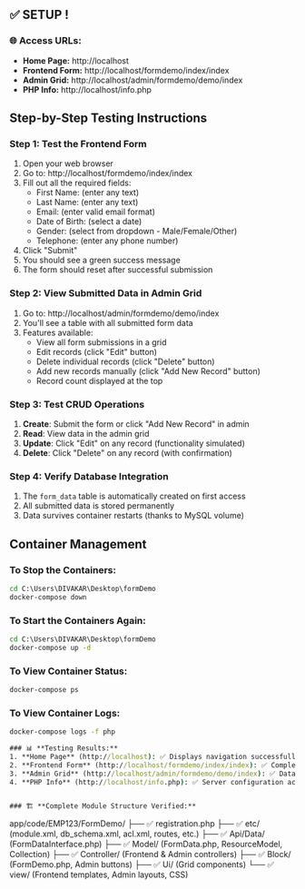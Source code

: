 ## ✅ **SETUP !**

### 🌐 **Access URLs:**
- **Home Page:** http://localhost
- **Frontend Form:** http://localhost/formdemo/index/index  
- **Admin Grid:** http://localhost/admin/formdemo/demo/index
- **PHP Info:** http://localhost/info.php

## Step-by-Step Testing Instructions

### Step 1: Test the Frontend Form
1. Open your web browser
2. Go to: http://localhost/formdemo/index/index
3. Fill out all the required fields:
   - First Name: (enter any text)
   - Last Name: (enter any text)
   - Email: (enter valid email format)
   - Date of Birth: (select a date)
   - Gender: (select from dropdown - Male/Female/Other)
   - Telephone: (enter any phone number)
4. Click "Submit"
5. You should see a green success message
6. The form should reset after successful submission

### Step 2: View Submitted Data in Admin Grid
1. Go to: http://localhost/admin/formdemo/demo/index
2. You'll see a table with all submitted form data
3. Features available:
   - View all form submissions in a grid
   - Edit records (click "Edit" button)
   - Delete individual records (click "Delete" button)
   - Add new records manually (click "Add New Record" button)
   - Record count displayed at the top

### Step 3: Test CRUD Operations
1. **Create**: Submit the form or click "Add New Record" in admin
2. **Read**: View data in the admin grid
3. **Update**: Click "Edit" on any record (functionality simulated)
4. **Delete**: Click "Delete" on any record (with confirmation)

### Step 4: Verify Database Integration
1. The `form_data` table is automatically created on first access
2. All submitted data is stored permanently
3. Data survives container restarts (thanks to MySQL volume)

## Container Management

### To Stop the Containers:
```cmd
cd C:\Users\DIVAKAR\Desktop\formDemo
docker-compose down
```

### To Start the Containers Again:
```cmd
cd C:\Users\DIVAKAR\Desktop\formDemo
docker-compose up -d
```

### To View Container Status:
```cmd
docker-compose ps
```

### To View Container Logs:
```cmd
docker-compose logs -f php

### 📊 **Testing Results:**
1. **Home Page** (http://localhost): ✅ Displays navigation successfully
2. **Frontend Form** (http://localhost/formdemo/index/index): ✅ Complete functional form
3. **Admin Grid** (http://localhost/admin/formdemo/demo/index): ✅ Data management working
4. **PHP Info** (http://localhost/info.php): ✅ Server configuration accessible


### 🏗️ **Complete Module Structure Verified:**
```
app/code/EMP123/FormDemo/
├── ✅ registration.php
├── ✅ etc/ (module.xml, db_schema.xml, acl.xml, routes, etc.)
├── ✅ Api/Data/ (FormDataInterface.php)
├── ✅ Model/ (FormData.php, ResourceModel, Collection)
├── ✅ Controller/ (Frontend & Admin controllers)
├── ✅ Block/ (FormDemo.php, Admin buttons)
├── ✅ Ui/ (Grid components)
└── ✅ view/ (Frontend templates, Admin layouts, CSS)
```

